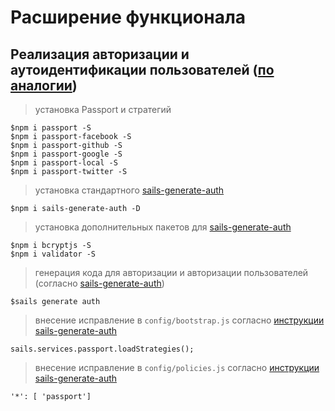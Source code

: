 # Расширение функционала

## Реализация авторизации и аутоидентификации пользователей ([по аналогии](https://github.com/ProLoser/angular-sails-seed/blob/master/backend/))

> установка Passport и стратегий

    $npm i passport -S
    $npm i passport-facebook -S
    $npm i passport-github -S
    $npm i passport-google -S
    $npm i passport-local -S
    $npm i passport-twitter -S

> установка стандартного [sails-generate-auth](https://github.com/kasperisager/sails-generate-auth)

    $npm i sails-generate-auth -D

> установка дополнительных пакетов для [sails-generate-auth](https://github.com/kasperisager/sails-generate-auth)

    $npm i bcryptjs -S
    $npm i validator -S

> генерация кода для авторизации и авторизации пользователей (согласно [sails-generate-auth](https://github.com/kasperisager/sails-generate-auth))

    $sails generate auth

> внесение исправление в `config/bootstrap.js` согласно [инструкции sails-generate-auth](https://github.com/kasperisager/sails-generate-auth#requirements)

    sails.services.passport.loadStrategies();

> внесение исправление в `config/policies.js` согласно [инструкции sails-generate-auth](https://github.com/kasperisager/sails-generate-auth#requirements)

    '*': [ 'passport']
